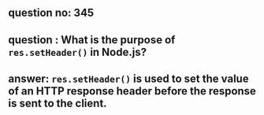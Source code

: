 
      
## question no: 345

## question : What is the purpose of `res.setHeader()` in Node.js?

## answer: `res.setHeader()` is used to set the value of an HTTP response header before the response is sent to the client.
      
